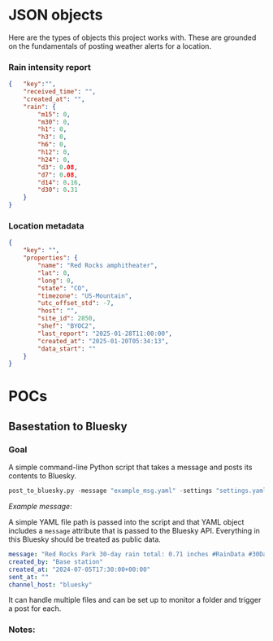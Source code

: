 # JSON objects

Here are the types of objects this project works with. These are grounded on the fundamentals of posting weather alerts for a location. 

### Rain intensity report

```json
{   "key":"",
    "received_time": "",
    "created_at": "",
    "rain": {
        "m15": 0,
        "m30": 0,
        "h1": 0,
        "h3": 0,
        "h6": 0,
        "h12": 0,
        "h24": 0,
        "d3": 0.08,
        "d7": 0.08,
        "d14": 0.16,
        "d30": 0.31
    }
}
```

### Location metadata
```json
{
	"key": "",
	"properties": {
		"name": "Red Rocks amphitheater",
		"lat": 0,
		"long": 0,
		"state": "CO",
		"timezone": "US-Mountain",
		"utc_offset_std": -7,
		"host": "",
		"site_id": 2850,
		"shef": "BYOC2",
		"last_report": "2025-01-28T11:00:00",
		"created_at": "2025-01-20T05:34:13",
		"data_start": ""
	}
}
```

# POCs

## Basestation to Bluesky

### Goal
A simple command-line Python script that takes a message and posts its contents to Bluesky. 

```python
post_to_bluesky.py -message "example_msg.yaml" -settings "settings.yaml"
```
*Example message*:

A simple YAML file path is passed into the script and that YAML object includes a `message` attribute that is passed to the Bluesky API. Everything in this Bluesky should be treated as public data. 

```yaml
message: "Red Rocks Park 30-day rain total: 0.71 inches #RainData #30Day #COWx #MHFD"
created_by: "Base station"
created_at: "2024-07-05T17:30:00+00:00" 
sent_at: "" 
channel_host: "bluesky"
```
It can handle multiple files and can be set up to monitor a folder and trigger a post for each. 

### Notes:


